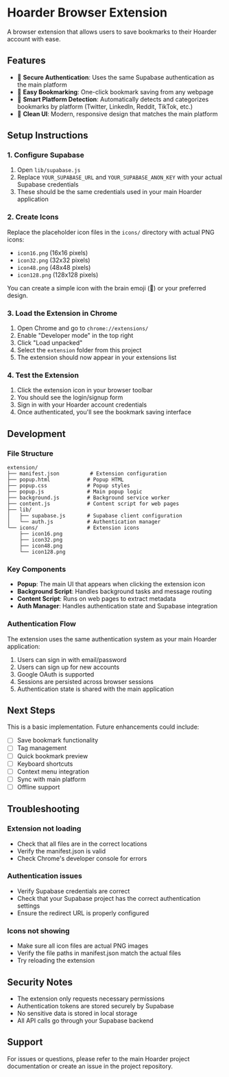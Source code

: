 # Hoarder Browser Extension

A browser extension that allows users to save bookmarks to their Hoarder account with ease.

## Features

- 🔐 **Secure Authentication**: Uses the same Supabase authentication as the main platform
- 📱 **Easy Bookmarking**: One-click bookmark saving from any webpage
- 🎯 **Smart Platform Detection**: Automatically detects and categorizes bookmarks by platform (Twitter, LinkedIn, Reddit, TikTok, etc.)
- 🎨 **Clean UI**: Modern, responsive design that matches the main platform

## Setup Instructions

### 1. Configure Supabase

1. Open `lib/supabase.js`
2. Replace `YOUR_SUPABASE_URL` and `YOUR_SUPABASE_ANON_KEY` with your actual Supabase credentials
3. These should be the same credentials used in your main Hoarder application

### 2. Create Icons

Replace the placeholder icon files in the `icons/` directory with actual PNG icons:
- `icon16.png` (16x16 pixels)
- `icon32.png` (32x32 pixels)
- `icon48.png` (48x48 pixels)
- `icon128.png` (128x128 pixels)

You can create a simple icon with the brain emoji (🧠) or your preferred design.

### 3. Load the Extension in Chrome

1. Open Chrome and go to `chrome://extensions/`
2. Enable "Developer mode" in the top right
3. Click "Load unpacked"
4. Select the `extension` folder from this project
5. The extension should now appear in your extensions list

### 4. Test the Extension

1. Click the extension icon in your browser toolbar
2. You should see the login/signup form
3. Sign in with your Hoarder account credentials
4. Once authenticated, you'll see the bookmark saving interface

## Development

### File Structure

```
extension/
├── manifest.json          # Extension configuration
├── popup.html            # Popup HTML
├── popup.css             # Popup styles
├── popup.js              # Main popup logic
├── background.js         # Background service worker
├── content.js            # Content script for web pages
├── lib/
│   ├── supabase.js       # Supabase client configuration
│   └── auth.js           # Authentication manager
└── icons/                # Extension icons
    ├── icon16.png
    ├── icon32.png
    ├── icon48.png
    └── icon128.png
```

### Key Components

- **Popup**: The main UI that appears when clicking the extension icon
- **Background Script**: Handles background tasks and message routing
- **Content Script**: Runs on web pages to extract metadata
- **Auth Manager**: Handles authentication state and Supabase integration

### Authentication Flow

The extension uses the same authentication system as your main Hoarder application:

1. Users can sign in with email/password
2. Users can sign up for new accounts
3. Google OAuth is supported
4. Sessions are persisted across browser sessions
5. Authentication state is shared with the main application

## Next Steps

This is a basic implementation. Future enhancements could include:

- [ ] Save bookmark functionality
- [ ] Tag management
- [ ] Quick bookmark preview
- [ ] Keyboard shortcuts
- [ ] Context menu integration
- [ ] Sync with main platform
- [ ] Offline support

## Troubleshooting

### Extension not loading
- Check that all files are in the correct locations
- Verify the manifest.json is valid
- Check Chrome's developer console for errors

### Authentication issues
- Verify Supabase credentials are correct
- Check that your Supabase project has the correct authentication settings
- Ensure the redirect URL is properly configured

### Icons not showing
- Make sure all icon files are actual PNG images
- Verify the file paths in manifest.json match the actual files
- Try reloading the extension

## Security Notes

- The extension only requests necessary permissions
- Authentication tokens are stored securely by Supabase
- No sensitive data is stored in local storage
- All API calls go through your Supabase backend

## Support

For issues or questions, please refer to the main Hoarder project documentation or create an issue in the project repository. 